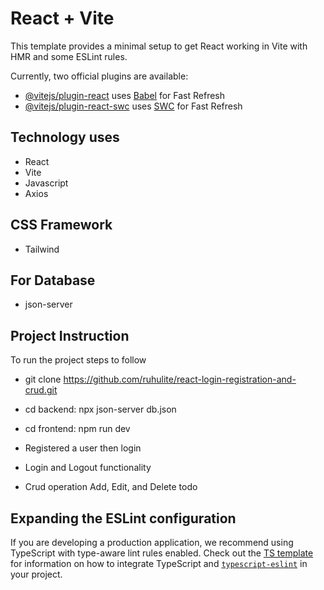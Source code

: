 # React + Vite

This template provides a minimal setup to get React working in Vite with HMR and some ESLint rules.

Currently, two official plugins are available:

- [@vitejs/plugin-react](https://github.com/vitejs/vite-plugin-react/blob/main/packages/plugin-react) uses [Babel](https://babeljs.io/) for Fast Refresh
- [@vitejs/plugin-react-swc](https://github.com/vitejs/vite-plugin-react/blob/main/packages/plugin-react-swc) uses [SWC](https://swc.rs/) for Fast Refresh


## Technology uses
- React
- Vite
- Javascript
- Axios

## CSS Framework
- Tailwind

## For Database
- json-server

## Project Instruction

To run the project steps to follow

- git clone https://github.com/ruhulite/react-login-registration-and-crud.git

- cd backend: npx json-server db.json
- cd frontend: npm run dev
- Registered a user then login
- Login and Logout functionality
- Crud operation Add, Edit, and Delete todo


## Expanding the ESLint configuration

If you are developing a production application, we recommend using TypeScript with type-aware lint rules enabled. Check out the [TS template](https://github.com/vitejs/vite/tree/main/packages/create-vite/template-react-ts) for information on how to integrate TypeScript and [`typescript-eslint`](https://typescript-eslint.io) in your project.